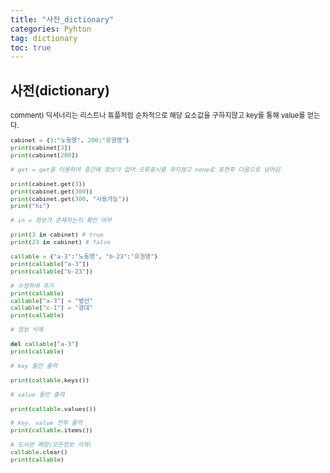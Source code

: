 ```yaml
---
title: "사전_dictionary"
categories: Pyhton
tag: dictionary
toc: true
---
```


## 사전(dictionary)
<span style = "font-size:80%">
comment)
딕셔너리는 리스트나 튜플처럼 순차적으로 해당 요소값을 구하지않고
key를 통해 value를 얻는다.
<span>

```python
cabinet = {3:"노동영", 200:"유권영"}
print(cabinet[3])
print(cabinet[200])

# get = get을 이용하여 중간에 정보가 없어 오류표시를 하지않고 none로 표현후 다음으로 넘어감

print(cabinet.get(3))
print(cabinet.get(300))
print(cabinet.get(300, "사용가능"))
print("hi")

# in = 정보가 존재하는지 확인 여부

print(3 in cabinet) # true
print(23 in cabinet) # false

callable = {"a-3":"노동영", "b-23":"유권영"}
print(callable["a-3"])
print(callable["b-23"])

# 수정하여 추가
print(callable)
callable["a-3"] = "병선"
callable["c-1"] = "광대"
print(callable)

# 정보 삭제

del callable["a-3"]
print(callable)

# key 들만 출력

print(callable.keys())

# value 들만 출력

print(callable.values())

# key, value 전부 출력
print(callable.items())

# 도서관 폐점(모든정보 삭제)
callable.clear()
print(callable)
```
